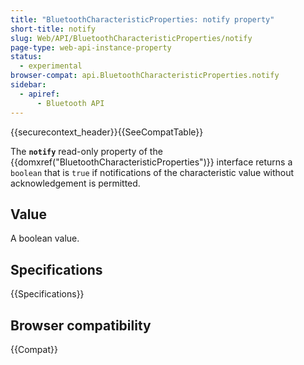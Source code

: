 ```yaml
---
title: "BluetoothCharacteristicProperties: notify property"
short-title: notify
slug: Web/API/BluetoothCharacteristicProperties/notify
page-type: web-api-instance-property
status:
  - experimental
browser-compat: api.BluetoothCharacteristicProperties.notify
sidebar:
  - apiref:
      - Bluetooth API
---
```


{{securecontext_header}}{{SeeCompatTable}}

The **`notify`** read-only property of the
{{domxref("BluetoothCharacteristicProperties")}} interface returns a
`boolean` that is `true` if notifications of the characteristic
value without acknowledgement is permitted.

## Value

A boolean value.

## Specifications

{{Specifications}}

## Browser compatibility

{{Compat}}
